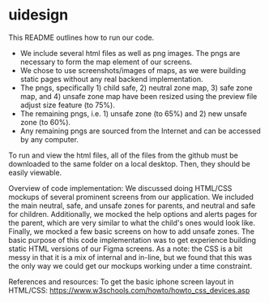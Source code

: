 # uidesign

This README outlines how to run our code. 
- We include several html files as well as png images. The pngs are necessary to form the map element of our screens.
- We chose to use screenshots/images of maps, as we were building static pages without any real backend implementation.
- The pngs, specifically 1) child safe, 2) neutral zone map, 3) safe zone map, and 4) unsafe zone map have been resized using the
preview file adjust size feature (to 75%). 
- The remaining pngs, i.e. 1) unsafe zone (to 65%) and 2) new unsafe zone (to 60%). 
- Any remaining pngs are sourced from the Internet and can be accessed by any computer.

To run and view the html files, all of the files from the github must be downloaded to the same folder on a local desktop. Then, they should be easily viewable.


Overview of code implementation:
We discussed doing HTML/CSS mockups of several prominent screens from our application. We included the main neutral, safe, and unsafe zones
for parents, and neutral and safe for children. Additionally, we mocked the help options and alerts pages for the parent, which are very
similar to what the child's ones would look like. Finally, we mocked a few basic screens on how to add unsafe zones. The basic purpose of this
code implementation was to get experience building static HTML versions of our Figma screens. As a note: the CSS is a bit messy in that it is a
mix of internal and in-line, but we found that this was the only way we could get our mockups working under a time constraint.


References and resources:
To get the basic iphone screen layout in HTML/CSS: https://www.w3schools.com/howto/howto_css_devices.asp

